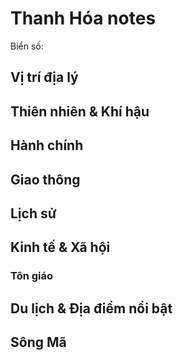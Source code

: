 # Thanh Hóa notes

Biển số:

## Vị trí địa lý

## Thiên nhiên & Khí hậu

## Hành chính

## Giao thông

## Lịch sử

## Kinh tế & Xã hội

### Tôn giáo

## Du lịch & Địa điểm nổi bật

## Sông Mã

